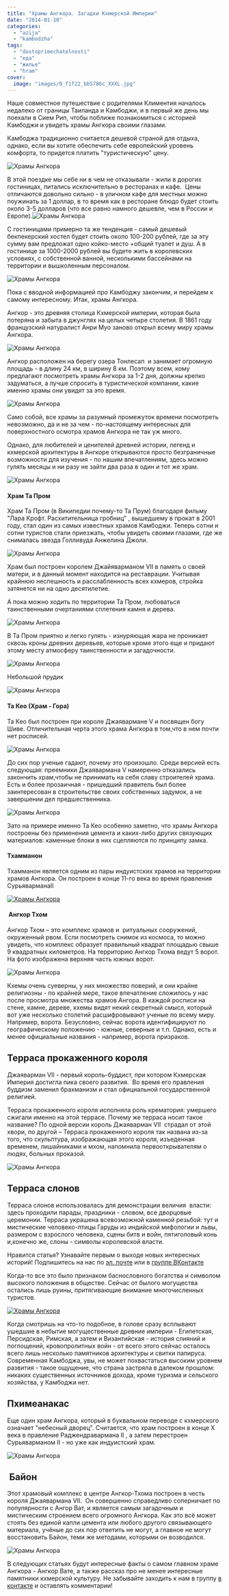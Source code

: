 ```yaml
---
title: "Храмы Ангкора. Загадки Кхмерской Империи"
date: "2014-01-10"
categories: 
  - "azija"
  - "kambodzha"
tags: 
  - "dostoprimechatelnosti"
  - "еда"
  - "жилье"
  - "hram"
cover:
  image: "images/0_f1f22_bb5786c_XXXL.jpg"
---
```


Наше совместное путешествие с родителями Климентия началось недалеко от границы Таиланда и Камбоджи, и в первый же день мы поехали в Сием Рип, чтобы поближе познакомиться с историей Камбоджи и увидеть храмы Ангкора своими глазами.

<!--more-->

Камбоджа традиционно считается дешевой страной для отдыха, однако, если вы хотите обеспечить себе европейский уровень комфорта, то придется платить "туристическую" цену.

![Храмы Ангкора](images/0_f1dee_5383d2df_XXL.jpg "Храмы Ангкора")

В этой поездке мы себе ни в чем не отказывали - жили в дорогих гостиницах, питались исключительно в ресторанах и кафе.  Цены отличаются довольно сильно - в уличном кафе для местных можно поужинать за 1 доллар, в то время как в ресторане блюдо будет стоить около 3-5 долларов (что все равно намного дешевле, чем в России и Европе).![Храмы Ангкора](images/0_f1e2b_fd26521d_XXL.jpg "Храмы Ангкора")

С гостиницами примерно та же тенденция - самый дешевый бекпекерский хостел будет стоить около 100-200 рублей, где за эту сумму вам предложат одно койко-место +общий туалет и душ. А в гостинице за 1000-2000 рублей вы будете жить в королевских условиях, с собственной ванной, несколькими бассейнами на территории и вышколенным персоналом.

![Храмы Ангкора](images/0_f1dec_63c8ef28_XXL.jpg "Храмы Ангкора")

Пока с вводной информацией про Камбоджу закончим, и перейдем к самому интересному. Итак, храмы Ангкора.

Ангкор - это древняя столица Кхмерской империи, которая была потеряна и забыта в джунглях на целых четыре столетия. В 1861 году французский натуралист Анри Муо заново открыл всему миру храмы Ангкора.

![Храмы Ангкора](images/0_f1f35_b834ba48_XXL.jpg "Храмы Ангкора")

Ангкор расположен на берегу озера Тонлесап  и занимает огромную площадь - в длину 24 км, в ширину 8 км. Поэтому всем, кому предлагают посмотреть храмы Ангкора за 1-2 дня, должны крепко задуматься, а лучше спросить в туристической компании, какие именно храмы они увидят за это время.

![Храмы Ангкора](images/0_f1f29_961047ac_XXL.jpg "Храмы Ангкора")

Само собой, все храмы за разумный промежуток времени посмотреть невозможно, да и не за чем - по-настоящему интересных для поверхностного осмотра храмов Ангкора не так уж много.

Однако, для любителей и ценителей древней истории, легенд и кхмерской архитектуры в Ангкоре открываются просто безграничные возможности для изучения - по нашим впечатлениям, здесь можно гулять месяцы и ни разу не зайти два раза в один и тот же храм.

![Храмы Ангкора](images/0_f1f4e_f72417cb_XXL.jpg "Храмы Ангкора")

#### Храм Та Пром

Храм Та Пром (в Википедии почему-то Та Прум) благодаря фильму "Лара Крофт. Расхитительница гробниц" , вышедшему в прокат в 2001 году, стал один из самых известных храмов Камбоджи. Теперь сотни и сотни туристов стали приезжать, чтобы увидеть своими глазами, где же снималась звезда Голливуда Анжелина Джоли.

![Храмы Ангкора](images/0_f1f55_da8f873f_XXL.jpg "Храмы Ангкора")

Храм был построен королем Джайяварманом VII в память о своей матери, и в данный момент находится на реставрации. Учитывая крайнюю неспешность и расслабленность всех кхмеров, стройка затянется ни на одно десятилетие.

А пока можно ходить по территории Та Пром, любоваться таинственными очертаниями сплетения камня и дерева.

![Храмы Ангкора](images/0_f1f39_8f0223e8_XXL.jpg "Храмы Ангкора")

В Та Пром приятно и легко гулять - изнуряющая жара не проникает сквозь кроны древних деревьев, которые кроме этого еще и придают этому месту атмосферу таинственности и загадочности.

![Храмы Ангкора](images/0_f1f0e_ed2c554f_XXL.jpg "Храмы Ангкора")

Небольшой прудик

![Храмы Ангкора](images/0_f1f12_8180c23d_XXL.jpg "Храмы Ангкора")

#### Та Кео (Храм - Гора)

Та Кео был построен при короле Джаявармане V и посвящен богу Шиве. Отличительная черта этого храма Ангкора в том,что в нем почти нет росписей.

![Храмы Ангкора](images/0_f1f1b_45b53d3e_XXL.jpg "Храмы Ангкора")

До сих пор ученые гадают, почему это произошло. Среди версией есть следующая: преемники Джаявармана V намеренно отказались закончить храм,чтобы не принимать на себя славу строителей храма. Есть и более прозаичная - пришедший правитель был более заинтересован в строительстве своих собственных задумок, а не завершении дел предшественника.

![Храмы Ангкора](images/0_f1f3c_539dc677_XXL.jpg "Храмы Ангкора")

Зато на примере именно Та Кео особенно заметно, что храмы Ангкора построены без применения цемента и каких-либо других связующих материалов: каменные блоки в них сцепляются по принципу замка.

#### Тхамманон

Тхамманон является одним из пары индуистских храмов на территории храмов Ангкора. Он построен в конце 11-го века во время правления СурьяварманаII

[![Храмы Ангкора](images/Thammanon.jpg "Храмы Ангкора")](https://vodpop.ru/wp-content/uploads/2014/01/Thammanon.jpg)

####  Ангкор Тхом

Ангкор Тхом – это комплекс храмов и  ритуальных сооружений, окруженный рвом. Если посмотреть снимок из космоса, то можно увидеть, что комплекс образует правильный квадрат площадью свыше 9 квадратных километров. На территорию Ангкор Тхома ведут 5 ворот. На фото изображена верхняя часть южных ворот.

![Храмы Ангкора](images/0_f1f5a_d82f77_XXL.jpg "Храмы Ангкора")

Кхемы очень суеверны, у них множество поверий, и они крайне религиозны - по крайней мере, такое впечатление сложилось у нас после просмотра множества храмов Ангора. В каждой росписи на стене, камне, дереве, кхемы видят некий секретный смысл, который вот уже несколько столетий расшифровывают ученые по всему миру. Например, ворота. Безусловно, сейчас ворота идентифицируют по географическому положению - южные, северные и т.п. Однако, есть и менее официальные названия - например, ворота призраков.

## Терраса прокаженного короля

Джаяварман VII - первый король-буддист, при котором Кхмерская Империя достигла пика своего развития.  Во время его правления буддизм заменил брахманизм и стал официальной государственной религией.

Терраса прокаженного короля исполняла роль крематория: умершего сжигали именно на этой террасе. Почему же терраса носит такое название? По одной версии король Джаяварман VII  страдал от этой хвори, по другой – Терраса прокаженного короля так названа из-за того, что скульптура, изображающая этого короля, изъеденная временем, лишайниками и мхом, напомнила первооткрывателям о людях, больных проказой.

![Храмы Ангкора](images/0_f1f49_1b8ac936_XXL.jpg "Храмы Ангкора")

## Терраса слонов

Терраса слонов использовалась для демонстрации величия  власти: здесь проходили парады, праздники - словом, все дворцовые церемонии. Терраса украшена всевозможной каменной резьбой: тут и мистические человеко-птицы Гаруды из индийской мифологии и львы, размером с взрослого человека, сцены битв и войн, пятиголовый конь и,конечно же, слоны - символы королевской власти.

Нравится статья? Узнавайте первым о выходе новых интересных историй! Подпишитесь на нас по [эл. почте](http://feedburner.google.com/fb/a/mailverify?uri=vodpop&loc=ru_RU) или в [группе ВКонтакте](http://vk.com/vodpop)

Когда-то все это было признаком баснословного богатства и символом высокого положения в обществе. Сейчас от былого могущества остались лишь руины, притягивающие внимание многочисленных туристов.

[![Храмы Ангкора](images/slonyi.jpg "Храмы Ангкора")](https://vodpop.ru/wp-content/uploads/2014/01/slonyi.jpg)

Когда смотришь на что-то подобное, в голове сразу всплывают ушедшие в небытие могущественные древние империи - Египетская, Персидская, Римская, а затем и Византийская - история слияний и поглощений, кровопролитных войн - от всего этого сейчас осталось всего лишь несколько памятников архитектуры и свитки папируса. Современная Камбоджа, увы, не может похвастаться высоким уровнем развития - такое ощущение, что страна застряла в далеком прошлом: никаких существенных источников дохода, кроме туризма и сельского хозяйства, у Камбоджи нет.

## Пхимеанакас

Еще один храм Ангкора, который в буквальном переводе с кхмерского означает "небесный дворец". Считается, что храм построен в конце X века в правление Раджендравармана II , а затем перестроен Сурьяварманом II - но уже как индуистский храм.

![Храмы Ангкора](images/0_f1f4e_f72417cb_XXL.jpg "Храмы Ангкора")

##  Байон

Этот храмовый комплекс в центре Ангкор-Тхома построен в честь короля Джаявармана VII.  Он совершенно справедливо соперничает по популярности с Ангор Ват, и является самым загадочным и мистическим строением всего огромного Ангкора. Как это всё может стоять без единой капли цемента или любого другого связывающего материала, учёные до сих пор ответить не могут, а главное не могут восстановить Байон, теми же методами, которыми он возводился.

![Храмы Ангкора](images/0_f1f25_9f174a03_XXL.jpg "Храмы Ангкора")

В следующих статьях будут интересные факты о самом главном храме Ангкора - Ангкор Вате, а также рассказ про не менее интересные памятники кхмерской культуру. Не забывайте заходить к нам в группу [в контакте](https://vk.com/vodpop) и оставлять комментарии!
